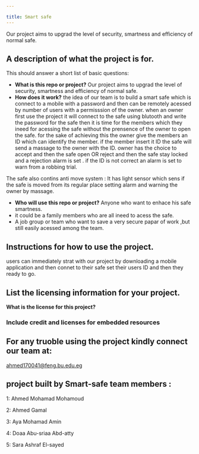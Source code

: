 ```yaml
---

title: Smart safe 
---
```


Our project aims to upgrad the level of security, smartness and efficiency of normal safe.

## A description of what the project is for.

This should answer a short list of basic questions:

* **What is this repo or project?** Our project aims to upgrad the level of security, smartness and efficiency of normal safe.
* **How does it work?** the idea of our team is to build a smart safe which is connect to a mobile with a password and then 
can be remotely acessed by number of users with a permisssion of the owner. 
when an owner first use the project it will connect to the safe using blutooth and write the password for the safe 
then it is time for the members which they ineed for acessing the safe without the prensence of the owner to open the safe.
for the sake of  achieving this the owner give the members an ID which can identify the member. 
if the member insert it ID the safe will send a massage to the owner with the ID. 
owner has the choice to accept and then the safe open 
OR reject and then the safe stay locked and a rejection alarm is set . 
if the ID is not correct an alarm is set to warn from a robbing trial.  

The safe also contins anti move system :
     It has light sensor which sens if the safe is moved from its regular place setting alarm and warning the owner by massage.
* **Who will use this repo or project?** Anyone who want to enhace his safe smartness.
* it could be a family members who are all ineed to acess the safe.
* A job group or team who want to save a very secure papar of work ,but still easily acessed among the team.     


## Instructions for how to  use the project.

users can immediately strat with our project by downloading a mobile application and 
then connet to their safe set their users ID and then they ready to go.




## List the licensing information for your project.

**What is the license for this project?**
### Include credit and licenses for embedded resources



## For any truoble using the project kindly connect our team at:
ahmed170041@feng.bu.edu.eg
## project built by Smart-safe team members :

1: Ahmed Mohamad Mohamoud 

2: Ahmed Gamal

3: Aya Mohamad Amin

4: Doaa Abu-sriaa Abd-atty

5: Sara Ashraf El-sayed
